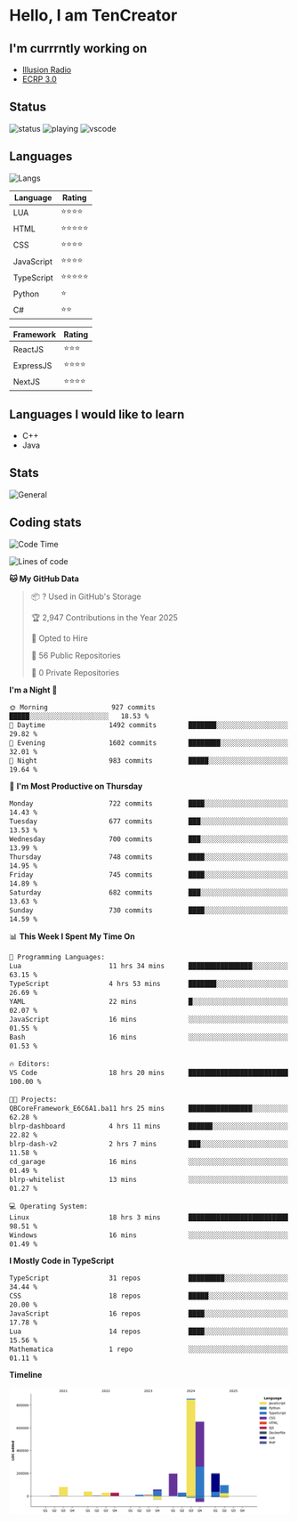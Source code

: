 # Hello, I am TenCreator

## I'm currrntly working on
- [Illusion Radio](https://illusionradio.co.uk/)
- [ECRP 3.0](http://github.com/Emerald-Coast-Roleplay/)

## Status
![status](https://api.statusbadges.me/badge/status/518334475038359555?simple=true&style=for-the-badge)
![playing](https://api.statusbadges.me/badge/playing/518334475038359555?style=for-the-badge)
![vscode](https://api.statusbadges.me/badge/vscode/518334475038359555?style=for-the-badge)

## Languages
![Langs](https://github-readme-stats.vercel.app/api/top-langs/?username=tencreator&layout=compact&theme=radical)


|Language|Rating|
|--------|------|
|LUA|⭐️⭐️⭐️⭐️|
|HTML|⭐️⭐️⭐️⭐️⭐️|
|CSS|⭐️⭐️⭐️⭐️|
|JavaScript|⭐️⭐️⭐️⭐️|
|TypeScript|⭐️⭐️⭐️⭐️⭐️|
|Python|⭐️|
|C#|⭐️⭐️ |

|Framework|Rating|
|--------|------|
|ReactJS|⭐️⭐️⭐|
|ExpressJS|⭐️⭐️⭐️⭐️|
|NextJS|⭐️⭐️⭐⭐️|

## Languages I would like to learn
- C++
- Java

## Stats
![General](https://github-readme-stats.vercel.app/api?username=tencreator&show_icons=true&theme=radical)

## Coding stats

<!--START_SECTION:waka-->
![Code Time](http://img.shields.io/badge/Code%20Time-584%20hrs%2046%20mins-blue)

![Lines of code](https://img.shields.io/badge/From%20Hello%20World%20I%27ve%20Written-2.3%20million%20lines%20of%20code-blue)

**🐱 My GitHub Data** 

> 📦 ? Used in GitHub's Storage 
 > 
> 🏆 2,947 Contributions in the Year 2025
 > 
> 💼 Opted to Hire
 > 
> 📜 56 Public Repositories 
 > 
> 🔑 0 Private Repositories 
 > 
**I'm a Night 🦉** 

```text
🌞 Morning                927 commits         █████░░░░░░░░░░░░░░░░░░░░   18.53 % 
🌆 Daytime                1492 commits        ███████░░░░░░░░░░░░░░░░░░   29.82 % 
🌃 Evening                1602 commits        ████████░░░░░░░░░░░░░░░░░   32.01 % 
🌙 Night                  983 commits         █████░░░░░░░░░░░░░░░░░░░░   19.64 % 
```
📅 **I'm Most Productive on Thursday** 

```text
Monday                   722 commits         ████░░░░░░░░░░░░░░░░░░░░░   14.43 % 
Tuesday                  677 commits         ███░░░░░░░░░░░░░░░░░░░░░░   13.53 % 
Wednesday                700 commits         ███░░░░░░░░░░░░░░░░░░░░░░   13.99 % 
Thursday                 748 commits         ████░░░░░░░░░░░░░░░░░░░░░   14.95 % 
Friday                   745 commits         ████░░░░░░░░░░░░░░░░░░░░░   14.89 % 
Saturday                 682 commits         ███░░░░░░░░░░░░░░░░░░░░░░   13.63 % 
Sunday                   730 commits         ████░░░░░░░░░░░░░░░░░░░░░   14.59 % 
```


📊 **This Week I Spent My Time On** 

```text
💬 Programming Languages: 
Lua                      11 hrs 34 mins      ████████████████░░░░░░░░░   63.15 % 
TypeScript               4 hrs 53 mins       ███████░░░░░░░░░░░░░░░░░░   26.69 % 
YAML                     22 mins             █░░░░░░░░░░░░░░░░░░░░░░░░   02.07 % 
JavaScript               16 mins             ░░░░░░░░░░░░░░░░░░░░░░░░░   01.55 % 
Bash                     16 mins             ░░░░░░░░░░░░░░░░░░░░░░░░░   01.53 % 

🔥 Editors: 
VS Code                  18 hrs 20 mins      █████████████████████████   100.00 % 

🐱‍💻 Projects: 
QBCoreFramework_E6C6A1.ba11 hrs 25 mins      ████████████████░░░░░░░░░   62.28 % 
blrp-dashboard           4 hrs 11 mins       ██████░░░░░░░░░░░░░░░░░░░   22.82 % 
blrp-dash-v2             2 hrs 7 mins        ███░░░░░░░░░░░░░░░░░░░░░░   11.58 % 
cd_garage                16 mins             ░░░░░░░░░░░░░░░░░░░░░░░░░   01.49 % 
blrp-whitelist           13 mins             ░░░░░░░░░░░░░░░░░░░░░░░░░   01.27 % 

💻 Operating System: 
Linux                    18 hrs 3 mins       █████████████████████████   98.51 % 
Windows                  16 mins             ░░░░░░░░░░░░░░░░░░░░░░░░░   01.49 % 
```

**I Mostly Code in TypeScript** 

```text
TypeScript               31 repos            █████████░░░░░░░░░░░░░░░░   34.44 % 
CSS                      18 repos            █████░░░░░░░░░░░░░░░░░░░░   20.00 % 
JavaScript               16 repos            ████░░░░░░░░░░░░░░░░░░░░░   17.78 % 
Lua                      14 repos            ████░░░░░░░░░░░░░░░░░░░░░   15.56 % 
Mathematica              1 repo              ░░░░░░░░░░░░░░░░░░░░░░░░░   01.11 % 
```



**Timeline**

![Lines of Code chart](https://raw.githubusercontent.com/tencreator/tencreator/main/assets/bar_graph.png)


<!--END_SECTION:waka-->
